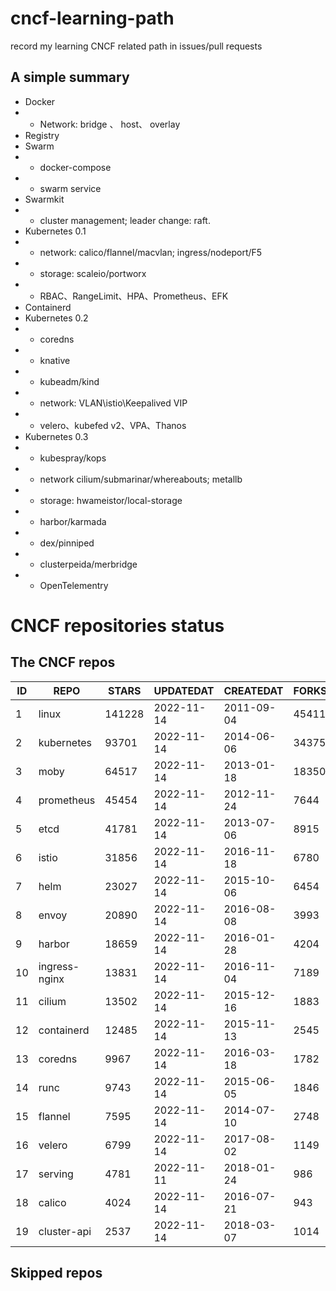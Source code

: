 # cncf-learning-path
record my learning CNCF related path in issues/pull requests

## A simple summary
- Docker
- - Network: bridge 、 host、 overlay
- Registry
- Swarm
- - docker-compose
- - swarm service
- Swarmkit
- - cluster management; leader change: raft.
- Kubernetes 0.1
- - network: calico/flannel/macvlan; ingress/nodeport/F5
- - storage: scaleio/portworx
- - RBAC、RangeLimit、HPA、Prometheus、EFK
- Containerd
- Kubernetes 0.2
- - coredns
- - knative
- - kubeadm/kind
- - network: VLAN\istio\Keepalived VIP
- - velero、kubefed v2、VPA、Thanos
- Kubernetes 0.3
- - kubespray/kops
- - network cilium/submarinar/whereabouts; metallb
- - storage: hwameistor/local-storage
- - harbor/karmada
- - dex/pinniped
- - clusterpeida/merbridge
- - OpenTelementry

# CNCF repositories status
<!--START_SECTION:github_repos-->
## The CNCF repos
| ID |     REPO      | STARS  | UPDATEDAT  | CREATEDAT  | FORKSCOUNT |
|----|---------------|--------|------------|------------|------------|
|  1 | linux         | 141228 | 2022-11-14 | 2011-09-04 |      45411 |
|  2 | kubernetes    |  93701 | 2022-11-14 | 2014-06-06 |      34375 |
|  3 | moby          |  64517 | 2022-11-14 | 2013-01-18 |      18350 |
|  4 | prometheus    |  45454 | 2022-11-14 | 2012-11-24 |       7644 |
|  5 | etcd          |  41781 | 2022-11-14 | 2013-07-06 |       8915 |
|  6 | istio         |  31856 | 2022-11-14 | 2016-11-18 |       6780 |
|  7 | helm          |  23027 | 2022-11-14 | 2015-10-06 |       6454 |
|  8 | envoy         |  20890 | 2022-11-14 | 2016-08-08 |       3993 |
|  9 | harbor        |  18659 | 2022-11-14 | 2016-01-28 |       4204 |
| 10 | ingress-nginx |  13831 | 2022-11-14 | 2016-11-04 |       7189 |
| 11 | cilium        |  13502 | 2022-11-14 | 2015-12-16 |       1883 |
| 12 | containerd    |  12485 | 2022-11-14 | 2015-11-13 |       2545 |
| 13 | coredns       |   9967 | 2022-11-14 | 2016-03-18 |       1782 |
| 14 | runc          |   9743 | 2022-11-14 | 2015-06-05 |       1846 |
| 15 | flannel       |   7595 | 2022-11-14 | 2014-07-10 |       2748 |
| 16 | velero        |   6799 | 2022-11-14 | 2017-08-02 |       1149 |
| 17 | serving       |   4781 | 2022-11-11 | 2018-01-24 |        986 |
| 18 | calico        |   4024 | 2022-11-14 | 2016-07-21 |        943 |
| 19 | cluster-api   |   2537 | 2022-11-14 | 2018-03-07 |       1014 |



## Skipped repos
<!--END_SECTION:github_repos-->
